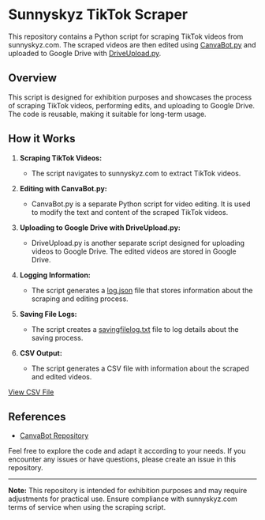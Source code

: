 # Sunnyskyz TikTok Scraper

This repository contains a Python script for scraping TikTok videos from sunnyskyz.com. The scraped videos are then edited using [CanvaBot.py](https://github.com/H1soka2/CanvaAutomationSuite/blob/main/CanvaBot.py) and uploaded to Google Drive with [DriveUpload.py](https://github.com/H1soka2/CanvaAutomationSuite/blob/main/DriveUpload.py).

## Overview

This script is designed for exhibition purposes and showcases the process of scraping TikTok videos, performing edits, and uploading to Google Drive. The code is reusable, making it suitable for long-term usage.


## How it Works

1. **Scraping TikTok Videos:**
   - The script navigates to sunnyskyz.com to extract TikTok videos.

2. **Editing with CanvaBot.py:**
   - CanvaBot.py is a separate Python script for video editing. It is used to modify the text and content of the scraped TikTok videos.

3. **Uploading to Google Drive with DriveUpload.py:**
   - DriveUpload.py is another separate script designed for uploading videos to Google Drive. The edited videos are stored in Google Drive.

4. **Logging Information:**
   - The script generates a [log.json](https://github.com/H1soka2/Sunnyskyz-Video-Scraper/blob/main/log.json) file that stores information about the scraping and editing process.

5. **Saving File Logs:**
   - The script creates a [savingfilelog.txt](https://github.com/H1soka2/Sunnyskyz-Video-Scraper/blob/main/savingfilelog.txt) file to log details about the saving process.

6. **CSV Output:**
   - The script generates a CSV file with information about the scraped and edited videos.

[View CSV File](https://github.com/H1soka2/Sunnyskyz-Video-Scraper/blob/main/csv/Excelfile2.csv)

## References

- [CanvaBot Repository](https://github.com/H1soka2/CanvaAutomationSuite)

Feel free to explore the code and adapt it according to your needs. If you encounter any issues or have questions, please create an issue in this repository.

---

**Note:** This repository is intended for exhibition purposes and may require adjustments for practical use. Ensure compliance with sunnyskyz.com terms of service when using the scraping script.
